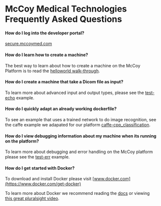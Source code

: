 # McCoy Medical Technologies Frequently Asked Questions

#### How do I log into the developer portal?
[secure.mccoymed.com](https://secure.mccoymed.com)

#### How do I learn how to create a machine?
The best way to learn about how to create a machine on the McCoy Platform is to read the [helloworld walk-through](./test-helloworld/README.md).

#### How do I create a machine that take a Dicom file as input?
To learn more about advanced input and output types, please see the [test-echo](/test-echo/README.md) example.

#### How do I quickly adapt an already working dockerfile?
To see an example that uses a trained network to do image recognition, see the caffe example we adapated for our platform 
[caffe-cpp_classification](../caffe-cpp_classification/).

#### How do I view debugging information about my machine when its running on the platform?
To learn more about debugging and error handling on the McCoy platform please see the [test-err](../test-err/) example.

#### How do I get started with Docker?
To download and install Docker please visit [www.docker.com](https://www.docker.com/get-docker)

To learn more about Docker we recommend reading the [docs](https://docs.docker.com/) or viewing 
[this great pluralsight video](https://www.pluralsight.com/courses/docker-deep-dive).
